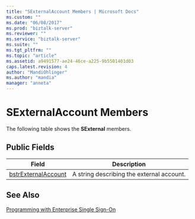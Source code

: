 ```yaml
---
title: "SExternalAccount Members | Microsoft Docs"
ms.custom: ""
ms.date: "06/08/2017"
ms.prod: "biztalk-server"
ms.reviewer: ""
ms.service: "biztalk-server"
ms.suite: ""
ms.tgt_pltfrm: ""
ms.topic: "article"
ms.assetid: a9491577-ae24-46ce-a225-9b5501401d03
caps.latest.revision: 4
author: "MandiOhlinger"
ms.author: "mandia"
manager: "anneta"
---
```

# SExternalAccount Members
The following table shows the **SExternal** members.  
  
## Public Fields  
  
|Field|Description|  
|-----------|-----------------|  
|[bstrExternalAccount](../core/sexternalaccount-bstrexternalaccount-field.md)|A string describing the external account.|  
  
## See Also  
 [Programming with Enterprise Single Sign-On](../core/programming-with-enterprise-single-sign-on.md)